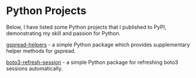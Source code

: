 Python Projects
===============

Below, I have listed some Python projects that I published to PyPI, demonstrating my skill and passion for Python.

[gspread-helpers](https://michaelthomasletts.github.io/gspread-helpers/index.html) - a simple Python package which provides supplementary helper methods for gspread.

[boto3-refresh-session](https://michaelthomasletts.github.io/boto3-refresh-session/index.html) - a simple Python package for refreshing boto3 sessions automatically.
